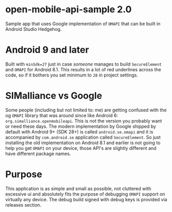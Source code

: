 # open-mobile-api-sample 2.0
Sample app that uses Google implementation of `OMAPI` that can be built in Android Studio Hedgehog.

# Android 9 and later
Built with `minSdk=27` just in case _someone_ manages to build `SecureElement` and `OMAPI` for Android 8.1.
This results in a lot of red underlines across the code, so if it bothers you set minimum to `28` in project settings.

# SIMalliance vs Google
Some people (including but not limited to: me) are getting confused with the og `OMAPI` library that was around since like Android 6: `org.simalliance.openmobileapi`.
This is not the version you probably want or need these days. The modern implementation by Google shipped by default with Android 9+ (SDK 28+) is called `android.se.omapi` and it is accompanied by `com.android.se` application called `SecureElement`.
So just installing the old implementation on Android 8.1 and earlier is not going to help you get `OMAPI` on your device, those API's are slightly different and have different package names.

# Purpose
This application is as simple and small as possible, not cluttered with excessive ui and absolutely fits the purpose of debugging `OMAPI` support on virtually any device. The debug build signed with debug keys is provided via releases section.